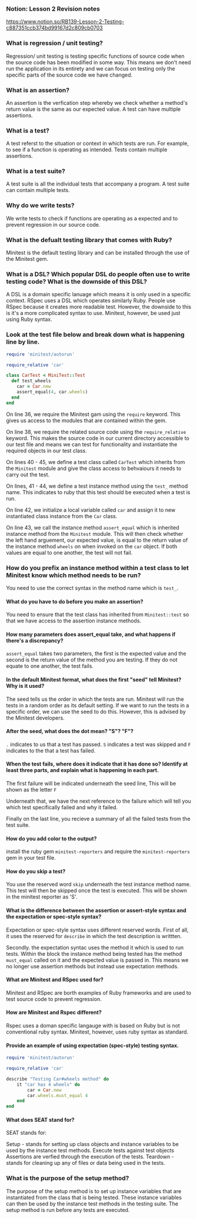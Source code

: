 ### Notion: Lesson 2 Revision notes

https://www.notion.so/RB139-Lesson-2-Testing-c887351ccb374bd99167d2c809cb0703

### What is regression / unit testing?

Regression/ unit testing is testing specific functions of source code when the source code has been modified in some way. This means we don't need run the application in its entirety and we can focus on testing only the specific parts of the source code we have changed. 

### What is an assertion?

An assertion is the verfication step whereby we check whether a method's return value is the same as our expected value. A test can have multiple assertions. 

### What is a test?

A test referst to the situation or context in which tests are run. For example, to see if a function is operating as intended. Tests contain multiple assertions. 

### What is a test suite? 

A test suite is all the individual tests that accompany a program. A test suite can contain multiple tests. 

### Why do we write tests? 

We write tests to check if functions are operating as a expected and to prevent regression in our source code.

### What is the defualt testing library that comes with Ruby?

Minitest is the default testing library and can be installed through the use of the Minitest gem. 

### What is a DSL? Which popular DSL do people often use to write testing code? What is the downside of this DSL?

A DSL is a domain specific lanuage which means it is only used in a specific context. RSpec uses a DSL which operates similarly Ruby. People use RSpec because it creates more readable test. However, the downside to this is it's a more complicated syntax to use. Minitest, however, be used just using Ruby syntax. 

### Look at the test file below and break down what is happening line by line. 

```ruby
require 'minitest/autorun'

require_relative 'car'

class CarTest < MiniTest::Test
  def test_wheels
    car = Car.new
    assert_equal(4, car.wheels)
  end
end
```

On line 36, we require the Minitest gam using the `require` keyword. This gives us access to the modules that are contained within the gem. 

On line 38, we require the related source code using the `require_relative` keyword. This makes the source code in our current directory accessible to our test file and means we can test for functionality and instantiate the required objects in our test class. 

On lines 40 - 45, we define a test class called `CarTest` which inherits from the `Minitest` module and give the class access to behvaiours it needs to carry out the test.

On lines, 41 - 44, we define a test instance method using the `test_` method name. This indicates to ruby that this test should be executed when a test is run.

On line 42, we initialize a local variable called `car` and assign it to new instantiated class instance from the `Car` class.

On line 43, we call the instance method `assert_equal` which is inherited instance method from the `Minitest` module. This will then check whether the left hand arguement, our expected value, is equal to the return value of the instance method `wheels` on when invoked on the `car` object. If both values are equal to one another, the test will not fail. 

### How do you prefix an instance method within a test class to let Minitest know which method needs to be run?

You need to use the correct syntax in the method name which is `test_`.

#### What do you have to do before you make an assertion?

You need to ensure that the test class has inherited from `Minitest::test` so that we have access to the assertion instance methods. 

#### How many parameters does assert_equal take, and what happens if there's a discrepancy?

`assert_equal` takes two parameters, the first is the expected value and the second is the return value of the method you are testing. If they do not equate to one another, the test fails. 

#### In the default Minitest format, what does the first "seed" tell Minitest? Why is it used?

The seed tells us the order in which the tests are run. Minitest will run the tests in a random order as its default setting. If we want to run the tests in a specific order, we can use the seed to do this. However, this is advised by the Minitest developers. 

#### After the seed, what does the dot mean? "S"?   "F"?

 `.` indicates to us that a test has passed. `S` indicates a test was skipped and `F` indicates to the that a test has failed. 


#### When the test fails, where does it indicate that it has done so? Identify at least three parts, and explain what is happening in each part.

The first failure will be indicated underneath the seed line, This will be shown as the letter `F`

Underneath that,  we have the next reference to the failure which will tell you which test specifically failed and why it failed.

Finally on the last line, you recieve a summary of all the failed tests from the test suite. 

#### How do you add color to the output?

install the ruby gem `minitest-reporters` and require the `minitest-reporters` gem in your test file. 

#### How do you skip a test?

You use the reserved word `skip` underneath the test instance method name. This test will then be skipped once the test is executed. This will be shown in the minitest reporter as 'S'. 

#### What is the difference between the assertion or assert-style syntax and the expectation or spec-style syntax?

Expectation or spec-style syntax uses different reserved words. First of all, it uses the reserved for `describe` in which the test description is writtten. 

Secondly. the expectation syntac uses the method it which is used to run tests. Within the block the instance method being tested has the method
`must_equal` called on it and the expected value is passed in. This means we no longer use assertion methods but instead use expectation methods. 

#### What are Minitest and RSpec used for?

Minitest and RSpec are borth examples of Ruby frameworks and are used to test source code to prevent regression. 

#### How are Minitest and Rspec different? 

Rspec uses a doman specific langauge with is based on Ruby but is not conventional ruby syntax. Minitest, however, uses ruby syntax as standard. 

#### Provide an example of using expectation (spec-style) testing syntax.

```ruby
require 'minitest/autorun'

require_relative 'car'

describe "Testing Car#wheels method" do
	it "car has 4 wheels" do
		car = Car.new
		car.wheels.must_equal 4
	end
end
```

#### What does SEAT stand for?

SEAT stands for:

Setup - stands for setting up class objects and instance variables to be used by the instance test methods.
Execute tests against test objects
Assertions are verfied through the execution of the tests.
Teardown - stands for cleaning up any of files or data being used in the tests.

### What is the purpose of the setup method?

The purpose of the setup method is to set up instance variables that are instantiated from the class that is being tested. These instance variables can then be used by the instance test methods in the testing suite. The setup method is run before any tests are executed.  


